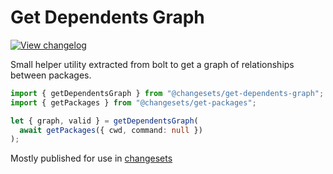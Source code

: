 # Get Dependents Graph

[![View changelog](https://img.shields.io/badge/changelogs.xyz-Explore%20Changelog-brightgreen)](https://changelogs.xyz/@changesets/get-dependents-graph)

Small helper utility extracted from bolt to get a graph of relationships between packages.

```ts
import { getDependentsGraph } from "@changesets/get-dependents-graph";
import { getPackages } from "@changesets/get-packages";

let { graph, valid } = getDependentsGraph(
  await getPackages({ cwd, command: null })
);
```

Mostly published for use in [changesets](https://www.npmjs.com/package/@changesets/cli)
